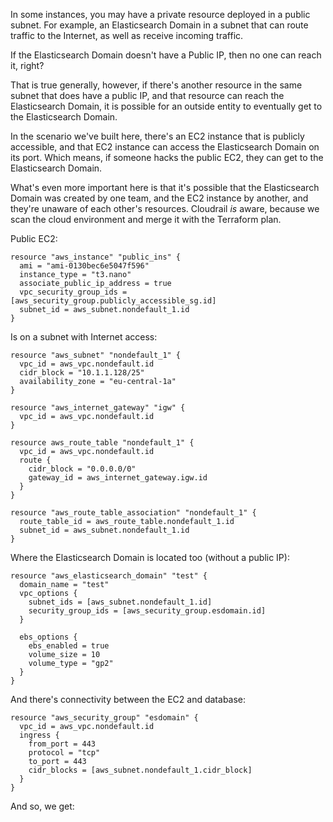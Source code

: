 In some instances, you may have a private resource deployed in a public subnet. For example, an Elasticsearch Domain in a subnet that 
can route traffic to the Internet, as well as receive incoming traffic.

If the Elasticsearch Domain doesn't have a Public IP, then no one can reach it, right?

That is true generally, however, if there's another resource in the same subnet that does have a public IP,
and that resource can reach the Elasticsearch Domain, it is possible for an outside entity to eventually get to the Elasticsearch Domain.

In the scenario we've built here, there's an EC2 instance that is publicly accessible, 
and that EC2 instance can access the Elasticsearch Domain on its port. Which means, if someone hacks
the public EC2, they can get to the Elasticsearch Domain.

What's even more important here is that it's possible that the Elasticsearch Domain was created by one team,
and the EC2 instance by another, and they're unaware of each other's resources. Cloudrail _is_ aware, because
we scan the cloud environment and merge it with the Terraform plan.

Public EC2:
```hcl
resource "aws_instance" "public_ins" {
  ami = "ami-0130bec6e5047f596"
  instance_type = "t3.nano"
  associate_public_ip_address = true
  vpc_security_group_ids = [aws_security_group.publicly_accessible_sg.id]
  subnet_id = aws_subnet.nondefault_1.id
}
```

Is on a subnet with Internet access:
```hcl
resource "aws_subnet" "nondefault_1" {
  vpc_id = aws_vpc.nondefault.id
  cidr_block = "10.1.1.128/25"
  availability_zone = "eu-central-1a"
}

resource "aws_internet_gateway" "igw" {
  vpc_id = aws_vpc.nondefault.id
}

resource aws_route_table "nondefault_1" {
  vpc_id = aws_vpc.nondefault.id
  route {
    cidr_block = "0.0.0.0/0"
    gateway_id = aws_internet_gateway.igw.id
  }
}

resource "aws_route_table_association" "nondefault_1" {
  route_table_id = aws_route_table.nondefault_1.id
  subnet_id = aws_subnet.nondefault_1.id
}
```

Where the Elasticsearch Domain is located too (without a public IP):
```hcl
resource "aws_elasticsearch_domain" "test" {
  domain_name = "test"
  vpc_options {
    subnet_ids = [aws_subnet.nondefault_1.id]
    security_group_ids = [aws_security_group.esdomain.id]
  }

  ebs_options {
    ebs_enabled = true
    volume_size = 10
    volume_type = "gp2"
  }
}
```

And there's connectivity between the EC2 and database:
```hcl
resource "aws_security_group" "esdomain" {
  vpc_id = aws_vpc.nondefault.id
  ingress {
    from_port = 443
    protocol = "tcp"
    to_port = 443
    cidr_blocks = [aws_subnet.nondefault_1.cidr_block]
  }
}
```

And so, we get:
```

```